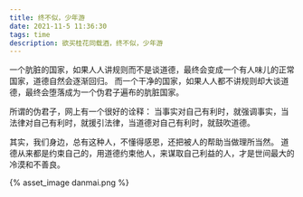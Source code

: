 ```yaml
---
title: 终不似，少年游
date: 2021-11-5 11:36:30
tags: time
description: 欲买桂花同载酒，终不似，少年游
---
```


一个肮脏的国家，如果人人讲规则而不是谈道德，最终会变成一个有人味儿的正常国家，道德自然会逐渐回归。
而一个干净的国家，如果人人都不讲规则却大谈道德，最终会堕落成为一个伪君子遍布的肮脏国家。

所谓的伪君子，网上有一个很好的诠释：
当事实对自己有利时，就强调事实，当法律对自己有利时，就援引法律，当道德对自己有利时，就鼓吹道德。

其实，我们身边，总有这种人，不懂得感恩，还把被人的帮助当做理所当然。
道德从来都是约束自己的，用道德约束他人，来谋取自己利益的人，才是世间最大的冷漠和不善良。

{% asset_image danmai.png %}
